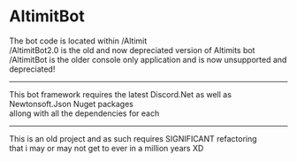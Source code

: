 # AltimitBot
The bot code is located within /Altimit<br>
/AltimitBot2.0 is the old and now depreciated version of Altimits bot<br>
/AltimitBot is the older console only application and is now unsupported and depreciated!<br>
___
This bot framework requires the latest Discord.Net as well as Newtonsoft.Json Nuget packages<br>
allong with all the dependencies for each
___
This is an old project and as such requires SIGNIFICANT refactoring<br>
that i may or may not get to ever in a million years XD
